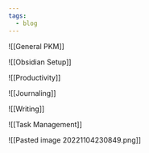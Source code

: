 ```yaml
---
tags:
  - blog
---
```


![[General PKM]]

![[Obsidian Setup]]

![[Productivity]]

![[Journaling]]

![[Writing]]

![[Task Management]]

![[Pasted image 20221104230849.png]]
